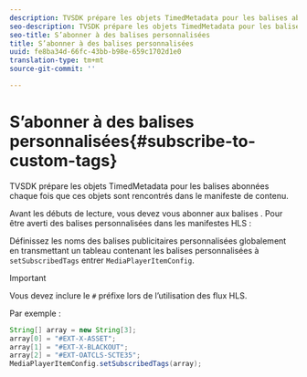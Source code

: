 ```yaml
---
description: TVSDK prépare les objets TimedMetadata pour les balises abonnées chaque fois que ces objets sont rencontrés dans le manifeste de contenu.
seo-description: TVSDK prépare les objets TimedMetadata pour les balises abonnées chaque fois que ces objets sont rencontrés dans le manifeste de contenu.
seo-title: S’abonner à des balises personnalisées
title: S’abonner à des balises personnalisées
uuid: fe8ba34d-66fc-43bb-b98e-659c1702d1e0
translation-type: tm+mt
source-git-commit: ''

---
```



# S’abonner à des balises personnalisées{#subscribe-to-custom-tags}

TVSDK prépare les objets TimedMetadata pour les balises abonnées chaque fois que ces objets sont rencontrés dans le manifeste de contenu.

Avant les débuts de lecture, vous devez vous abonner aux balises .
Pour être averti des balises personnalisées dans les manifestes HLS :

Définissez les noms des balises publicitaires personnalisées globalement en transmettant un tableau contenant les balises personnalisées à `setSubscribedTags` entrer `MediaPlayerItemConfig`.

>[!IMPORTANT]
>
>Vous devez inclure le `#` préfixe lors de l’utilisation des flux HLS.

Par exemple :

```java
String[] array = new String[3]; 
array[0] = "#EXT-X-ASSET"; 
array[1] = "#EXT-X-BLACKOUT"; 
array[2] = "#EXT-OATCLS-SCTE35"; 
MediaPlayerItemConfig.setSubscribedTags(array);
```

